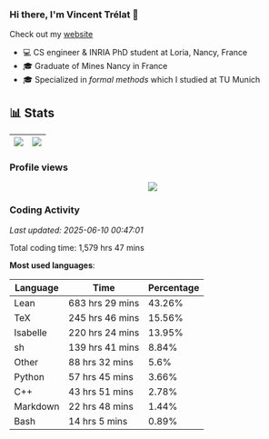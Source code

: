 ### Hi there, I'm Vincent Trélat 👋

Check out my [website](https://vtrelat.github.io)

-   💻 CS engineer & INRIA PhD student at Loria, Nancy, France
-   🎓 Graduate of Mines Nancy in France
-   🎓 Specialized in _formal methods_ which I studied at TU Munich

## 📊 **Stats**

| <img align="center" src="https://readme-stats.clckblog.space/api?username=VTrelat&show_icons=true&include_all_commits=true&theme=tokyonight&hide_border=true" /> | <img align="center" src="https://readme-stats.clckblog.space/api/top-langs/?username=VTrelat&layout=compact&theme=tokyonight&hide_border=true" /> |
| ---------------------------------------------------------------------------------------------------------------------------------------------------------------- | ------------------------------------------------------------------------------------------------------------------------------------------------- |

### Profile views

<p align="center">
 <img src="https://profile-counter.glitch.me/VTrelat/count.svg" />
</p>

<!--automations-->
### Coding Activity
_Last updated: 2025-06-10 00:47:01_

Total coding time: 1,579 hrs 47 mins

**Most used languages**:

| Language | Time | Percentage |
| ------------- | ------------- | ------------- |
| Lean | 683 hrs 29 mins | 43.26% |
| TeX | 245 hrs 46 mins | 15.56% |
| Isabelle | 220 hrs 24 mins | 13.95% |
| sh | 139 hrs 41 mins | 8.84% |
| Other | 88 hrs 32 mins | 5.6% |
| Python | 57 hrs 45 mins | 3.66% |
| C++ | 43 hrs 51 mins | 2.78% |
| Markdown | 22 hrs 48 mins | 1.44% |
| Bash | 14 hrs 5 mins | 0.89% |

